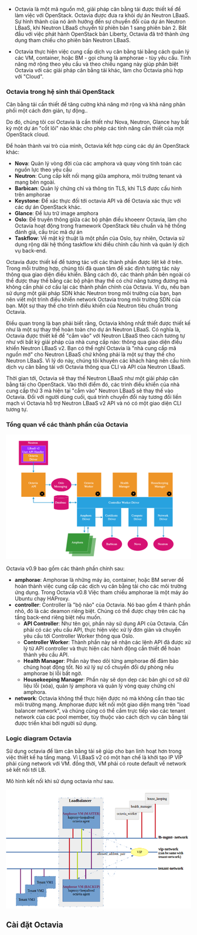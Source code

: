 

- Octavia là một mã nguồn mở, giải pháp cân bằng tải được thiết kế để làm việc với OpenStack. Octavia được đưa ra khỏi dự án Neutron LBaaS. Sự hình thành của nó ảnh hưởng đến sự chuyển đổi của dự án Neutron LBaaS, khi Neutron LBaaS chuyển từ phiên bản 1 sang phiên bản 2. Bắt đầu với việc phát hành OpenStack bản Liberty, Octavia đã trở thành ứng dụng tham chiếu cho phiên bản Neutron LBaaS.

- Octavia thực hiện việc cung cấp dịch vụ cân bằng tải bằng cách quản lý các VM, container, hoặc BM - gọi chung là amphorae - tùy yêu cầu. Tính năng mở rộng theo yêu cầu và theo chiều ngang này giúp phân biệt Octavia với các giải pháp cân bằng tải khác, làm cho Octavia phù hợp với "Cloud".

### Octavia trong hệ sinh thái OpenStack

Cân bằng tải cần thiết để tăng cường khả năng mở rộng và khả năng phân phối một cách đơn giản, tự động..

Do đó, chúng tôi coi Octavia là cần thiết như Nova, Neutron, Glance hay bất kỳ một dự án "cốt lõi" nào khác cho phép các tính năng cần thiết của một OpenStack cloud.

Để hoàn thành vai trò của mình, Octavia kết hợp cùng các dự án OpenStack khác:

- **Nova**: Quản lý vòng đời của các amphora và quay vòng tính toán các nguồn lực theo yêu cầu
- **Neutron**: Cung cấp kết nối mạng giữa amphora, môi trường tenant và mạng bên ngoài.
- **Barbican**: Quản lý chứng chỉ và thông tin TLS, khi TLS được cấu hình trên amphorae
- **Keystone**: Để xác thực đối tới octavia API và để Octavia xác thực với các dự án OpenStack khác.
- **Glance**: Để lưu trữ image amphora
- **Oslo**: Để truyền thông giữa các bộ phận điều khoeenr Octavia, làm cho Octavia hoạt động trong framework OpenStack tiêu chuẩn và hệ thống đánh giá, cấu trúc mã dự án
- **Taskflow**: Về mặt kỹ thuật là một phần của Oslo, tuy nhiên, Octavia sử dụng rộng dãi hệ thống taskflow khi điều chỉnh cấu hình và quản lý dịch vụ back-end.

Octavia được thiết kế để tương tác với các thành phần được liệt kê ở trên. Trong mỗi trường hợp, chúng tôi đã quan tâm để xác định tương tác này thông qua giao diện điều khiển. 
Bằng cách đó, các thành phần bên ngoài có thể được thay thế bằng các bộ phận thay thế có chứ năng tương đương mà không cần phải cơ cấu lại các thành phần chính của Octavia. 
Ví dụ, nếu bạn sử dụng một giải pháp SDN khác Neutron trong môi trường của bạn, bạn nên viết một trình điều khiển network Octavia trong môi trường SDN của bạn. 
Một sự thay thế cho trình điều khiển của Neutron tiêu chuẩn trong Octavia.

Điều quan trọng là bạn phải biết rằng, Octavia không nhất thiết được thiết kế như là một sự thay thế hoàn toàn cho dự án Neutron LBaaS. Có nghĩa là, Octavia được thiết kế 
để "cắm vào" với Neutron LBaaS theo cách tương tự như với bất kỳ giải pháp của nhà cung cấp nào: thông qua giao diện điều khiển Neutron LBaaS v2. Bạn có thể nghĩ Octavia là "nhà 
cung cấp mã nguồn mở" cho Neutron LBaaS chứ không phải là một sự thay thế cho Neutron LBaaS. Vì lý do này, chúng tôi khuyên các khách hàng nên cấu hình dịch vụ cân bằng tải 
với Octavia thông qua CLI và API của Neutron LBaaS.

Thời gian tới, Octavia sẽ thay thế Neutron LBaaS như một giải pháp cân bằng tải cho OpenStack. Vào thời điểm đó, các trình điều khiển của nhà cung cấp thứ 3 mà hiện tại 
"cắm vào" Neutron LBaaS sẽ thay thế vào Octavia. Đối với người dùng cuối, quá trình chuyển đổi này tương đối liền mạch vì Octavia hỗ trợ Neutron LBaaS v2 API và nó có một 
giao diện CLI tương tự.

### Tổng quan về các thành phần của Octavia

![](static/octavia-architect.png) 

Octavia v0.9 bao gồm các thành phần chính sau:

- **amphorae**: Amphorae là những máy ảo, container, hoặc BM server để hoàn thành việc cung cấp các dịch vụ cân bằng tải cho các môi trường ứng dụng. 
Trong Octavia v0.8 Việc tham chiếu amphorae là một máy ảo Ubuntu chạy HAProxy.
- **controller**: Controller là "bộ não" của Octavia. Nó bao gồm 4 thành phần nhỏ, đó là các deamon riêng biệt. Chúng có thể được chạy trên các hạ tầng back-end riêng biệt nếu muốn.
    - **API Controller**: Như tên gọi, phần này sử dụng API của Octavia. Cần phải có các yêu cầu API, thực hiện việc xử lý đơn giản và chuyển yêu cầu tới Controller Worker thông qua Oslo.
    - **Controller Worker**: Thành phần này sẽ nhận các lệnh API đã được xử lý từ API controller và thực hiện các hành động cần thiết để hoàn thành yêu cầu API.
    - **Health Manager**: Phần này theo dõi từng amphorae để đảm bảo chúng hoạt động tốt. Nó xử lý sự cố chuyển đổi dự phòng nếu amphorae bị lỗi bất ngờ.
    - **Housekeeping Manager**: Phần này sẽ dọn dẹp các bản ghi cơ sở dữ liệu lỗi (xóa), quản lý amphora và quản lý vòng quay chứng chỉ amphora.
- **network**: Octavia không thể thực hiện được nó mà không cần thao tác môi trường mạng. Amphorae được kết nối một giao diện mạng trên "load balancer network", và chúng cũng 
có thể cắm trực tiếp vào các tenant network của các pool member, tùy thuộc vào cách dịch vụ cân bằng tải được triển khai bởi người sử dụng.

### Logic diagram Octavia

Sử dụng octavia để làm cân bằng tải sẽ giúp cho bạn linh hoạt hơn trong việc thiết kế hạ tầng mạng. Vì LBaaS v2 có một hạn chế là khởi tạo IP VIP phải cùng network với VM. đồng thời, 
VM phải có route default về network sẽ kết nối tới LB.

Mô hình kết nối khi sử dụng octavia như sau.

![](static/octavia2.png)



## Cài đặt Octavia

